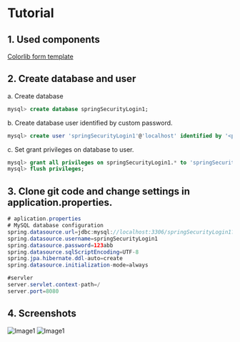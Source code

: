 # Tutorial
## 1. Used components
[Colorlib form template](https://colorlib.com/wp/template/login-form-v10/)

## 2. Create database and user
a. Create database

```sql
mysql> create database springSecurityLogin1;
```

b. Create database user identified by custom password.

```sql
mysql> create user 'springSecurityLogin1'@'localhost' identified by '<password>';
```

c. Set grant privileges on database to user.

```sql
mysql> grant all privileges on springSecurityLogin1.* to 'springSecurityLogin1'@'localhost';
mysql> flush privileges;
```

## 3. Clone git code and change settings in application.properties.
```java
# aplication.properties
# MySQL database configuration
spring.datasource.url=jdbc:mysql://localhost:3306/springSecurityLogin1?useUnicode=true&characterEncoding=UTF-8&useJDBCCompliantTimezoneShift=true&useLegacyDatetimeCode=false&serverTimezone=UTC&useSSL=false&allowPublicKeyRetrieval=true
spring.datasource.username=springSecurityLogin1
spring.datasource.password=123abb
spring.datasource.sqlScriptEncoding=UTF-8
spring.jpa.hibernate.ddl-auto=create
spring.datasource.initialization-mode=always

#servler
server.servlet.context-path=/
server.port=8080
```

## 4. Screenshots
![Image1](http://kwascow.civ.pl/file-repository/springSecurityLogin1_1.png "Screen 1")
![Image1](http://kwascow.civ.pl/file-repository/springSecurityLogin1_2.png "Screen 1")

